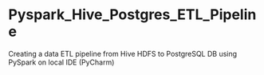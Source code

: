# Pyspark_Hive_Postgres_ETL_Pipeline
Creating a data ETL pipeline from Hive HDFS to PostgreSQL DB using PySpark on local IDE (PyCharm)
